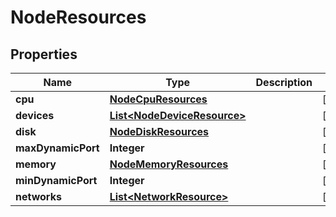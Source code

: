 

# NodeResources


## Properties

Name | Type | Description | Notes
------------ | ------------- | ------------- | -------------
**cpu** | [**NodeCpuResources**](NodeCpuResources.md) |  |  [optional]
**devices** | [**List&lt;NodeDeviceResource&gt;**](NodeDeviceResource.md) |  |  [optional]
**disk** | [**NodeDiskResources**](NodeDiskResources.md) |  |  [optional]
**maxDynamicPort** | **Integer** |  |  [optional]
**memory** | [**NodeMemoryResources**](NodeMemoryResources.md) |  |  [optional]
**minDynamicPort** | **Integer** |  |  [optional]
**networks** | [**List&lt;NetworkResource&gt;**](NetworkResource.md) |  |  [optional]



